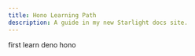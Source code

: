 ```yaml
---
title: Hono Learning Path
description: A guide in my new Starlight docs site.
---
```


first learn
deno
hono

